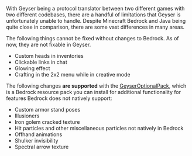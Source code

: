 With Geyser being a protocol translator between two different games with two different codebases, there are a handful of limitations that Geyser is unfortunately unable to handle. Despite Minecraft Bedrock and Java being quite close in comparison, there are some vast differences in many areas.

The following things cannot be fixed without changes to Bedrock. As of now, they are not fixable in Geyser.

- Custom heads in inventories
- Clickable links in chat
- Glowing effect
- Crafting in the 2x2 menu while in creative mode

The following changes **are supported** with the [GeyserOptionalPack](https://github.com/GeyserMC/Geyser/wiki/GeyserOptionalPack), which is a Bedrock resource pack you can install for additional functionality for features Bedrock does not natively support:
- Custom armor stand poses
- Illusioners
- Iron golem cracked texture
- Hit particles and other miscellaneous particles not natively in Bedrock
- Offhand animations
- Shulker invisibility
- Spectral arrow texture